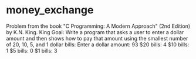 # money_exchange

Problem from the book "C Programming: A Modern Approach" (2nd Edition) by K.N. King. King
Goal: Write a program that asks a user
to enter a dollar amount and then shows how to pay
that amount using the smallest number of 20, 10, 5, and 1
dollar bills:
Enter a dollar amount: 93
$20 bills: 4
$10 bills: 1
$5 bills: 0
$1 bills: 3
